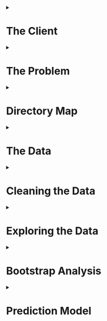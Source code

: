 <details>
<summary><h1>The Client</h1></summary>
<p>
      
Film studios and investors who are considering financing a film.
</p>
</details>

<details>
<summary><h1>The Problem</h1></summary>
<p>
      
The film industry is already a billion dollar industry and steadily growing. The global box office revenue is forecast to increase 50 billion U.S. dollars in 2020<sup><a href = https://www.statista.com/topics/964/film/>[1]</a></sup>. The film "Avatar" is the current record holder for worldwide box office revenue is $2.8 billion with an estimated budget of $237 million. The risk, however, can be as great as the reward. One of the biggest box office bombs is "13th Warrior" which claimed an estimated loss of $129 million. Film studio executives and investors are constantly inundated with sales pitches for movies. How can anyone navigate the risk and choose a profitable film to finance? What does the next box office hit look like?
</p>
</details>

<details>
<summary><h1>Directory Map</h1></summary>
<p>
      
The directory structure of the code supporting this project:
      
```python
├─ data
│  ├─ raw (Kaggle dataset)
│  ├─ interim (supplementary web scraped data)
│  └─ processed (cleaned data for exploratory analysis)
│  
├─ notebooks (IPython notebooks for statistical analysis)
|
├─ report (figures for report/README.md)
|
└─ src (Python scripts)
   ├─ data (cleaning/processing data)
   ├─ tools (helper functions for analysis and visualizations)
   └─ model (Random Forest model)
```
</p>
</details>
   
<details>
<summary><h1>The Data</h1></summary>
<p>
      
The [TMDB data set from Kaggle](https://www.kaggle.com/tmdb/tmdb-movie-metadata/data) contains information for 5000 films. The raw and unprocessed data is located in the [`data`](https://github.com/wsjk/Capstone_1/tree/master/data) sub-directory.

The [TMDB data](https://github.com/wsjk/Capstone_1/tree/master/data/raw/tmdb-5000-movie-dataset.zip) is provided as two csv files: `tmdb_credits.csv`, `tmdb_movies.csv`.

The `tmdb_credits.csv` file contains cast and crew data including names, character names, gender, job title, and the order of billing. The `tmdb_movies.csv` file contains all other information regarding each movie including title, budget, revenue, language, popularity, runtime, viewer rating data, and release date. 

<details>
      <summary><h2>Alternative Datasets</h2></summary>
      <p>
Data could also be obtained from other movie databases such as IMDB. There is also a Python API for TMDB -- as well as IMDB -- but was not functioning properly at the time of this project. The same can also be said about the IMDB API. 
      </p>
      </details>

</p>
</details>


<details>
<summary><h1>Cleaning the Data</h1></summary>
<p>
      
The [`cleaning_data.py`](https://github.com/wsjk/Capstone_1/tree/master/src/data/cleaning_data.py) script conducts the initial munging of the raw csv files. The cleaned data files are saved with *\*_cleaned.csv* suffix. The final processed data for exploratory data analysis is located in the [`processed`](https://github.com/wsjk/Capstone_1/tree/master/data/folder) subfolder.

The process of cleaning `tmdb_movies.csv` includes:
* removing `original_title` and `homepage` columns
* renaming `id` column to `movie_id`
* setting `movie_id` and `title` columns as a multi-level index. The `movie_id` index is considered the foreign key that can be used to link any table created from TMDB dataset.

The process of cleaning `tmdb_credits.csv`includes:
* same steps for `tmdb_movies.csv` 
* flattening nested JSON data
* hardcoding corrected movie titles and release dates when special characters are present 
* address incorrect and missing values for budget, revenue, and runtime data

The JSON and non-JSON data columns were separated and saved into individual csv files to facilitate the process of handling JSON data. The columns with nested JSON data: `genres`, `keywords`, `production_companies`, `production_countries`, `spoken_languages`. Each column of JSON data was flattened and combined with the same \[`movie_id`, `title`\] multi-level index. 

Although there were no null values present in the data, there were numerous cases where a movie had $0 in budget and revenue, as well as 0 minutes runtime. A web scraper (see `movie_scraper.py`) was developed in Python to obtain data from searching the database in www.the-numbers.com. The search results contained links for a movie webpage that contained budget, revenue, and runtime data. The budget was referred to as *Production Budget*, runtime was referred to as *Running Time*, and the revenue was determined by taking the max value of Domestic, International, and Worldwide Box Office revenue due to the possibility that some movies only had Domestic or International revenue data. In some cases, the movie title from TMDB did not match the database in www.the-numbers.com and IMDB was used as a reference for possible alternate titles for these films. This process became tedious and highly labor intensive. Thus, only a handful of movies were manually corrected via alternative titles as this subset of films represented a small fraction of the dataset. For movies that returned several results from a title search, the correct result was determined based on release date. It is assumed that movies with the same title would not be released within several years of each other. If the scraper was unable to find budget, revenue, and/or runtime information on the website; the movie was deleted from the dataset. Out of 5000 movies in the original dataset, 4357 remained after cleaning process.
</p>
</details>

<details>
<summary><h1>Exploring the Data </h1></summary>
<p>

Out of all the variables that affect the making of a movie and influence its success, the analysis is focused specifically on variables that can be fixed prior to film production -- and prior to a major financial commitment. When a movie is pitched to studios, and other financiers, several variables can be defined such as the director, lead actors, writer, release date, and proposed budget. 

Exploring the data led to some interesting discoveries regarding net revenue and net revenue percentage. The net revenue is the difference between production budget and worldwide box office revenue. The net revenue percentage is calculated by dividing the net revenue by the production budget. 

`net revenue = budget - revenue`

`net revenue percentage = (budget - revenue) / budget`

The dataset is split into two main categories: `hits` and `flops`. Any movie that produces a positive net revenue was considered a `hit` movie. The remaining films who failed to break even are considered `flops`. The goal of this project is to be able to predict whether a movie is a `hit` or a `flop` based on the features that could be defined at the pitching stage of a film.

The exploratory analyses conducted on the data can be found in the following notebooks:
* [Analysis of Lead_Actor Influence](https://github.com/wsjk/Capstone_1/tree/master/notebooks/statistical_analysis_actors.ipynb)
* [Analysis of Crew Influence](https://github.com/wsjk/Capstone_1/tree/master/notebooks/statistical_crew_actors.ipynb)
* [Analysis of Genre Influence](https://github.com/wsjk/Capstone_1/tree/master/notebooks/statistical_genre_actors.ipynb)
* [Analysis of Runtime Influence](https://github.com/wsjk/Capstone_1/tree/master/notebooks/statistical_runtime_actors.ipynb)
* [Analysis of Language Influence](https://github.com/wsjk/Capstone_1/tree/master/notebooks/statistical_language_actors.ipynb)

<h2> Initial Findings </h2>

The [`import_clean_data.py`](https://github.com/wsjk/Capstone_1/tree/master/src/data/import_clean_data.py) script is used to import clean, pre-processed data for exploratory analysis. All exploratory analyses are conducted in the IPython notebooks located [here](https://github.com/wsjk/Capstone_1/tree/master/notebooks)

<details>
      <summary><h3> Budget </h3></summary>
      <p>

As expected, there is a positive linear correlation (Pearson's r = 0.56) between budget (`budget`) and net revenue (`net`). On the other hand, the films with the highest net revenue percentage (`net_pct`) were on the lower end of spectrum for `budget`. Furthermore, the plots show that increasing `budget` past a certain threshold results in a low, and nearly constant level of `net_pct`. This may hint at the possibility that there is an optimal `budget` if the goal is to maximize `net_pct`. 

<div>
    <a href="https://plot.ly/~wsjk/1/?share_key=QwVayGJKukfjPbrzELFpe6" target="_blank" title="net vs budget" style="display: block; text-align: center;"><img src="https://plot.ly/~wsjk/1.png?share_key=QwVayGJKukfjPbrzELFpe6" alt="net vs budget" style="max-width: 100%;width: 600px;"  width="600" onerror="this.onerror=null;this.src='https://plot.ly/404.png';" /></a>
</div>

<div>
    <a href="https://plot.ly/~wsjk/3/?share_key=xZ7pBFB5GXb1QEiaIVkkcD" target="_blank" title="net_pct vs budget" style="display: block; text-align: center;"><img src="https://plot.ly/~wsjk/3.png?share_key=xZ7pBFB5GXb1QEiaIVkkcD" alt="net_pct vs budget" style="max-width: 100%;width: 600px;"  width="600" onerror="this.onerror=null;this.src='https://plot.ly/404.png';" /></a>
</div>

The histogram below shows the distribution of `hits` and `flops` for a range of production budgets and reinforces the idea that lower budget films generally return a profit. Although, the number of `flops` at lower budgets relative to `hits` is significant and the risk is much lower. The histogram also shows that as the budget increases, the number of `flops` relative to `hits` decreases. This could indicate that high production value can improve the chances of creating a box office hit.

<div>
    <a href="https://plot.ly/~wsjk/5/?share_key=hPHHZ17WCLTNkKC4KBcQuW" target="_blank" title="budget histogram" style="display: block; text-align: center;"><img src="https://plot.ly/~wsjk/5.png?share_key=hPHHZ17WCLTNkKC4KBcQuW" alt="Plot 5" style="max-width: 100%;width: 600px;"  width="600" onerror="this.onerror=null;this.src='https://plot.ly/404.png';" /></a>
</div>

Film budgets appear to have ballooned throughout the years and the number of high budget flops have decreased. It is possible that studios are getting smarter about their investments when the stakes are high. 

<div>
    <a href="https://plot.ly/~wsjk/7/?share_key=iPSdQAIpl1ozVxKDg62FDf" target="_blank" title="budget vs year" style="display: block; text-align: center;"><img src="https://plot.ly/~wsjk/7.png?share_key=iPSdQAIpl1ozVxKDg62FDf" alt="Plot 7" style="max-width: 100%;width: 600px;"  width="600" onerror="this.onerror=null;this.src='https://plot.ly/404.png';" /></a>
</div>

Plotting the log of the mean of film budgets per year, show that film budgets have increased at an exponential rate throughout time.
<div>
    <a href="https://plot.ly/~wsjk/23/?share_key=McGmihZyLzaUYmMZYXYzFg" target="_blank" title="log avg budget vs year" style="display: block; text-align: center;"><img src="https://plot.ly/~wsjk/23.png?share_key=McGmihZyLzaUYmMZYXYzFg" alt="Plot 23" style="max-width: 100%;width: 600px;"  width="600" onerror="this.onerror=null;this.src='https://plot.ly/404.png';" /></a>
</div>

The level of net revenue that films bring have also increased as of late, but it is also important to note that the losses have been held steady. The net revenue percentage, on the other hand, does not exhibit a clear trend with time.

<div>
    <a href="https://plot.ly/~wsjk/13/?share_key=61inZB9ZBwKPO2VSae9y8x" target="_blank" title="net vs year" style="display: block; text-align: center;"><img src="https://plot.ly/~wsjk/13.png?share_key=61inZB9ZBwKPO2VSae9y8x" alt="Plot 13" style="max-width: 100%;width: 600px;"  width="600" onerror="this.onerror=null;this.src='https://plot.ly/404.png';" /></a>
</div>

<div>
    <a href="https://plot.ly/~wsjk/15/?share_key=POPpsqV5on9GbFV9qFTzZC" target="_blank" title="net_pct vs year" style="display: block; text-align: center;"><img src="https://plot.ly/~wsjk/15.png?share_key=POPpsqV5on9GbFV9qFTzZC" alt="Plot 15" style="max-width: 100%;width: 600px;"  width="600" onerror="this.onerror=null;this.src='https://plot.ly/404.png';" /></a>
</div>

</p>
</details>

<details>
      <summary><h3> Actors </h3></summary>
      <p>

The data shows a trend in the average net revenue for veteran actors versus the average net revenue of movies from new faces as shown in the plot below. Actors with more film credits (larger bubbles) had a much lower average for net revenue and net revenue percentage. The actors with highest average net revenue and net revenue percentage are difficult to spot in the plot because they belonged to actors with a single credit. This may be evidence of regression to the mean for the level of success for an actor. The same trends have also been observed for directors.

<div>
    <a href="https://plot.ly/~wsjk/17/?share_key=v7aWcF2zjp3ObnhOao3ZP4" target="_blank" title="Plot 17" style="display: block; text-align: center;"><img src="https://plot.ly/~wsjk/17.png?share_key=v7aWcF2zjp3ObnhOao3ZP4" alt="Plot 17" style="max-width: 100%;width: 600px;"  width="600" onerror="this.onerror=null;this.src='https://plot.ly/404.png';" /></a>
</div>

The actors whose filmography generated the most and least amount of cumulative net revenue are shown in the box plots below. The spread of net revenue generated can be large for a given actor's film credits. A boxplot of the top grossing actors (i.e., the sum of net revenue of all film credits for each actor), is show below. We can see several recognizeable actors who often play major roles (e.g., Tom Hanks and Will Smith) and the actors who are have been generated the most net revenue overall would be Harry Potters stars Rupert Grint and Daniel Radcliffe.

![box_plot_hit_actor_sum]

A boxplot of the actors who have been involved with the most amount of hit movies (i.e., net revenue > 0) shows us a slightly different list of actors. Judging by the two box plots, it appears that Tom Cruise has been both highly successful and at a consistent rate.

![box_plot_hit_actor]

The same boxplots for actors in flops are shown below. The first box plot shows that films from Shea Whigham and Neil Maskill have accumulated the greatest loss in net revenue. The second boxplot shows the actors who have the most `flops` in their filmography and Val Kilmer takes the prize for most consistent in this category.

![box_plot_flop_actor_sum]

![box_plot_flop_actor]

Although, the track record of actors are not consistent in terms of their hits and flops. The following plots show the net revenue of actors who have generated the most and least amount of net revenue. Successful actors are not necessarily consistent and suffer from highs and lows in the revenue generated from their projects. The least successful actors, on the other hand, show some consistency in their filmography.

<div>
    <a href="https://plot.ly/~wsjk/43/?share_key=h864aQXAF41jzLpz4pQgOJ" target="_blank" title="Plot 43" style="display: block; text-align: center;"><img src="https://plot.ly/~wsjk/43.png?share_key=h864aQXAF41jzLpz4pQgOJ" alt="Plot 43" style="max-width: 100%;width: 600px;"  width="600" onerror="this.onerror=null;this.src='https://plot.ly/404.png';" /></a>
</div>

<div>
    <a href="https://plot.ly/~wsjk/45/?share_key=qDyPbKwTIBMR0mQVsIfVsV" target="_blank" title="Plot 45" style="display: block; text-align: center;"><img src="https://plot.ly/~wsjk/45.png?share_key=qDyPbKwTIBMR0mQVsIfVsV" alt="Plot 45" style="max-width: 100%;width: 600px;"  width="600" onerror="this.onerror=null;this.src='https://plot.ly/404.png';" /></a>
 </div>

</p>
</details>

<details>
      <summary><h3> Crew </h3></summary>
      <p>

Boxplots of the crew and their respective film credits are provided for those with the most `hits` and `flops` in their list of credits.  The crew consists of anyone other than actors including directors, executive producers, editors, writers, cinematographers, and directors of photography. 

<h3> Directors </h3>

The most consistently successful director according to the boxplots of cumulative net reveue below is Joss Whedon. And Morgan J. Freeman takes the prize for being the least successful director.

![box_top_dir]


![box_worst_dir]

Looking at the revenue history of the top Directors, Joss Whedon's films may have accumulated the most revenue, but James Cameron has helmed the single most successful movie. The track record of Director's are also a little less erratic compared to actors.

<div>
    <a href="https://plot.ly/~wsjk/47/?share_key=ZmVoy1EEJx20iDyqxsdqAd" target="_blank" title="Plot 47" style="display: block; text-align: center;"><img src="https://plot.ly/~wsjk/47.png?share_key=ZmVoy1EEJx20iDyqxsdqAd" alt="Plot 47" style="max-width: 100%;width: 600px;"  width="600" onerror="this.onerror=null;this.src='https://plot.ly/404.png';" /></a>
</div>

</p>
</details>

<details>
      <summary><h3> Writers </h3></summary>
      <p>

The clear winner for most successful writer in terms of cumulative net revenue, as well as the most successful writer/director combo, is James Cameron. Although, Cameron only has two writing credits to his name. It is also interesting to note that a majority of the successful writers are also directors.

![box_top_writer]

The least successful writers are Ken Hixon and James Gray. It is surprising to find Paul Thomas Anderson in this group considering the critical praise his films regularly receive. This provides evidence of the disparity between a film's reception by the general public and film critics.

![box_worst_writer]

<div>
    <a href="https://plot.ly/~wsjk/49/?share_key=vgDkBYbsjeEwHwIK6oEVse" target="_blank" title="Plot 49" style="display: block; text-align: center;"><img src="https://plot.ly/~wsjk/49.png?share_key=vgDkBYbsjeEwHwIK6oEVse" alt="Plot 49" style="max-width: 100%;width: 600px;"  width="600" onerror="this.onerror=null;this.src='https://plot.ly/404.png';" /></a>
</div>

</p>
</details>

<details>
      <summary><h3> Producers </h3></summary>
      <p>

The boxplots show that the most successful executive producer Laeta Kalogridis thanks to her involvement with Avatar and Shutter Island. For producers who have been involved in numerous films, Callum McDougall has consistently worked on very successful films such as the more recent James Bond films and Harry Potter.

![box_top_producer]

The most consistent out of the list of least successful crew members is executive producer Victor Loewy. 

![box_worst_producer]

Similar to Directors, the track record of Producers are less erratic than actors. The revenue for George Lucas over the course of his career show great success in his early years (e.g., Star Wars), a sharp dip (e.g., Howard the Duck) in the late 80's, and then an uptick again in the early 90's (e.g., Indiana Jones, Star Wars).

<div>
    <a href="https://plot.ly/~wsjk/55/?share_key=MqB4oGXxfC1SLDJDUQ8F42" target="_blank" title="Plot 55" style="display: block; text-align: center;"><img src="https://plot.ly/~wsjk/55.png?share_key=MqB4oGXxfC1SLDJDUQ8F42" alt="Plot 55" style="max-width: 100%;width: 600px;"  width="600" onerror="this.onerror=null;this.src='https://plot.ly/404.png';" /></a>
</div>

</p>
</details>

<details>
      <summary><h3> Genres </h3></summary>
      <p>

The TMDB dataset allows for a film to have several genres associated to it. A distribution of genres associated with films show that comedies and drama hold the lion's share. 

![genre_hist]

Although genre movies are prevalent, as shown in the histogram below, most successful movies are more "complex" and use multiple genres to describe it. It appears the key number of genres may be limited to three as there is a sharp drop afterwards -- possibly indicating that sometimes movies are too complex.

![genre_count_hist]

</p>
</details>

<details>
      <summary><h3> Runtime </h3></summary>
      <p>

The histogram below shows that both `hits` and `flops` have similar distributions and both types of films generally fall around the 100 minute mark. 

![runtime_hist]

</p>
</details>
</p>
</details>

<details>
   <summary><h1> Bootstrap Analysis </h1></summary>
   <p>
         
Bootstrapping is used to calculate confidence intervals for several of the features that were expected to be strong predictors of a film's performance.

<h2> Budget </h2>

As mentioned earlier, the budget appears to be positively correlated with net revenue. The 95% confidence interval for the mean budget of `hits` is between $36.7 million and $40.2 million. For `flops`, there is 95% confidence that the mean of the budget is between $22.5 million and $25.4 million.

<h2> Runtime </h2>

With some bootstrapping, we observed that there was a significant difference between the runtimes of hits and flops. Most hit movies had a runtime between 109 and 110 minutes while flops were between 104 and 107 minutes long.

![figure_4]

</p>
</details>

<details>
   <summary><h1>Prediction Model</h1></summary>
      
The Random Forest Classifier from Python's Sci-Kit Learn library is used to develop a model to predict whether a movie will be a `hit` or a `flop` given a set of features for the film. The model will be used to provide the probability of whether a movie will be a `hit` or a `flop`.

Files related to developing, training, and running the model are located in the [`model`](https://github.com/wsjk/Capstone_1/tree/master/src/model) folder.

A Jupyter Notebook with a walkthrough of the model is provided [`model`](https://github.com/wsjk/Capstone_1/blob/master/notebooks/RandomForestClassifier.ipynb).

<details>
      <summary><h2> The Model </h2></summary>
            <p>

Random Forest models takes an ensemble approach by using Decision Trees combined with Bootstrap Aggregation (bagging) techniques. Decision Trees alone suffer from overfitting issues, but bagging helps by training Decision Trees with data created from bootstrapping the training dataset and then combining the predictions. Random Forest takes it one step further by adding randomization to the number of features included when bootstrapping the training data. The resulting predictions from the individual trees are less correlated with eachother to further reduce the variance and overfitting of the model predictions.

</p>
</details>

<details>
      <summary><h2> Feature Selection </h2></summary>
      <p>

Feature selection and processing is conducted with the Python script: [`get_features.py`](https://github.com/wsjk/Capstone_1/blob/master/src/model/get_features.py). The Python script saves the processed feature set as csv files in [`notebooks`](https://github.com/wsjk/Capstone_1/blob/master/notebooks) directory.

The total list of features used to train the model are listed below.

* Budget
* Genres Features
```bash
`genre_count`, `action`, `adventure`, `animation`, `comedy`, `crime`, `documentary`, `drama`, `family`, `fantasy`, `foreign`, `history`, `horror`, `music`, `mystery`, `romance`, `science fiction`, `tv movie`, `thriller`, `war`, `western`
```
* Cast and Crew Features
```bash
`director_unknown`, `director_male`, `director_female`, `director_credits`, `director_net_to_date`, `actor_unknown`, `actor_male`, `actor_female`, `actor_credits`, `actor_net_to_date`, `writer_unknown`, `writer_male`, `writer_female`, `writer_credits`, `writer_net_to_date`
```
* Runtime
* Release Date Features
```bash
`release_year`, `January`, `February`, `March`, `April`, `May`, `June`, `July`, `August`, `September`, `October`, `November`, `December`, `Monday`, `Tuesday`, `Wednesday`, `Thursday`, `Friday`, `Saturday`, `Sunday
```
* Language Count

Notes about feature selection:
* One-hot encoding technique on the Genre, Cast & Crew, and Release Date Features
* `genre_count` feature represent the total number of genres associated with each film
* Cast and Crew features include gender, role (e.g., Director, Producer, Writer), and their `net_to_date` -- which is the cumulative sum of the net revenue of their filmography to date
* Cast and Crew members with unknown gender are represented by feature with suffix `_unknown` 
* Release Date features originally include day of the month (1 - 31), but initial phases of training the model showed that these features had low importance

</p>
</details>

<details>
      <summary><h2> Training the Model </h2></summary>
      <p>
         
The process of tuning the hyperparameters of the Random Forest Classifier is split into two phases:
1.  Use sklearn.RandomizedSearchCV() to do some initial exploration of hyperparameter values 
2.  Use sklearn.GridSearchCV() to fine tune the hyperparameters using the best parameter obtained from RandomSearchCV

Step 1 of the training process is conducted in [`rf_randomsearchcv.py`](https://github.com/wsjk/Capstone_1/blob/master/src/model/rf_randomsearchcv.py). The hyperparameters varied in this process are:

```bash
param_grid = {
  "oob_score": [True,False],
  "n_estimators": np.arange(10, 500, 10),
  "max_depth": np.arange(10, 500, 10),
  "min_samples_split": np.arange(2,150,1),
  "min_samples_leaf": np.arange(2,60,1),
  "max_leaf_nodes": np.arange(2,60,1),
  'max_features': ['auto','log2','sqrt',None],
  'criterion': ['gini', 'entropy'],
              }
```

</p>
</details>

<details>
      <summary><h2> Results of Training </h2></summary>
      <p>
      </p>
</details>
      
<details>
      <summary><h2> Results of Test Data </h2></summary>
      <p>
      </p>
</details>      
      

<details>
      <summary><h2> Feature Importance </h2></summary>
      <p>
      </p>
</details>   

</p>
</details>

[pairplot]: https://github.com/wsjk/Capstone_1/blob/master/report/pairplot.png "Pairplot"
[figure_2]: https://github.com/wsjk/Capstone_1/blob/master/report/boxplot_hit_actors.png "Box Plot of Top Actors"
[figure_3]: https://github.com/wsjk/Capstone_1/blob/master/report/boxplot_flop_actors.png "Box Plot of Worst Actors"
[figure_4]: https://github.com/wsjk/Capstone_1/blob/master/report/runtime.png "CI for runtime"
[figure_5]: https://github.com/wsjk/Capstone_1/blob/master/report/genre.png "CI for genre count"
[box_top_dir]: https://github.com/wsjk/Capstone_1/blob/master/report/box_plot_top_directors.png 
[box_worst_dir]: https://github.com/wsjk/Capstone_1/blob/master/report/box_plot_worst_directors.png 
[box_top_writer]: https://github.com/wsjk/Capstone_1/blob/master/report/box_plot_top_writers.png 
[box_worst_writer]: https://github.com/wsjk/Capstone_1/blob/master/report/box_plot_worst_writers.png
[box_top_producer]: https://github.com/wsjk/Capstone_1/blob/master/report/box_plot_top_producers.png 
[box_worst_producer]: https://github.com/wsjk/Capstone_1/blob/master/report/box_plot_worst_producers.png 
[runtime_hist]: https://github.com/wsjk/Capstone_1/blob/master/report/runtime_hist.jpeg
[genre_count_hist]: https://github.com/wsjk/Capstone_1/blob/master/report/genre_count_hist.jpeg
[genre_hist]: https://github.com/wsjk/Capstone_1/blob/master/report/genre_hist.jpeg
[box_plot_hit_actor_sum]: https://github.com/wsjk/Capstone_1/blob/master/report/boxplot_hit_actors_sum.png 
[box_plot_flop_actor_sum]: https://github.com/wsjk/Capstone_1/blob/master/report/boxplot_flop_actors_sum.png 
[box_plot_hit_actor]:https://github.com/wsjk/Capstone_1/blob/master/report/boxplot_hit_actors.png 
[box_plot_flop_actor]:https://github.com/wsjk/Capstone_1/blob/master/report/boxplot_flop_actors.png 
 

